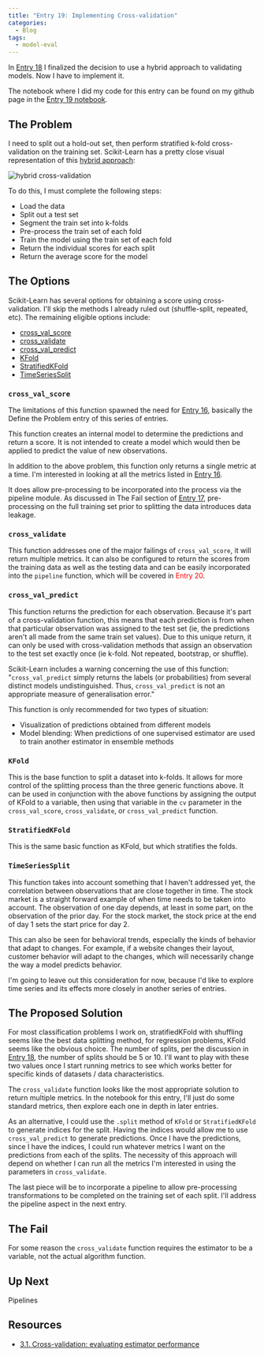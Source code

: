 ```yaml
---
title: "Entry 19: Implementing Cross-validation"
categories:
  - Blog
tags:
  - model-eval
---
```


In [Entry 18](https://julielinx.github.io/blog/18_crossval/) I finalized the decision to use a hybrid approach to validating models. Now I have to implement it.

The notebook where I did my code for this entry can be found on my github page in the [Entry 19 notebook](https://github.com/julielinx/datascience_diaries/blob/master/02_model_eval/19_nb_implement_crossval.ipynb).

## The Problem

I need to split out a hold-out set, then perform stratified k-fold cross-validation on the training set. Scikit-Learn has a pretty close visual representation of this [hybrid approach](https://scikit-learn.org/stable/modules/cross_validation.html):

![hybrid cross-validation](https://scikit-learn.org/stable/_images/grid_search_cross_validation.png)

To do this, I must complete the following steps:

- Load the data
- Split out a test set
- Segment the train set into k-folds
- Pre-process the train set of each fold
- Train the model using the train set of each fold
- Return the individual scores for each split
- Return the average score for the model

## The Options

Scikit-Learn has several options for obtaining a score using cross-validation. I'll skip the methods I already ruled out (shuffle-split, repeated, etc). The remaining eligible options include:

- [cross_val_score](https://scikit-learn.org/stable/modules/generated/sklearn.model_selection.cross_val_score.html#sklearn.model_selection.cross_val_score)
- [cross_validate](https://scikit-learn.org/stable/modules/generated/sklearn.model_selection.cross_validate.html#sklearn.model_selection.cross_validate)
- [cross_val_predict](https://scikit-learn.org/stable/modules/generated/sklearn.model_selection.cross_val_predict.html#sklearn.model_selection.cross_val_predict)
- [KFold](https://scikit-learn.org/stable/modules/generated/sklearn.model_selection.KFold.html#sklearn.model_selection.KFold)
- [StratifiedKFold](https://scikit-learn.org/stable/modules/generated/sklearn.model_selection.StratifiedKFold.html#sklearn.model_selection.StratifiedKFold)
- [TimeSeriesSplit](https://scikit-learn.org/stable/modules/generated/sklearn.model_selection.TimeSeriesSplit.html#sklearn.model_selection.TimeSeriesSplit)

### `cross_val_score`

The limitations of this function spawned the need for [Entry 16](https://julielinx.github.io/blog/16_model_eval_and_mathjax/), basically the Define the Problem entry of this series of entries.

This function creates an internal model to determine the predictions and return a score. It is not intended to create a model which would then be applied to predict the value of new observations. 

In addition to the above problem, this function only returns a single metric at a time. I'm interested in looking at all the metrics listed in [Entry 16](https://julielinx.github.io/blog/16_model_eval_and_mathjax/).

It does allow pre-processing to be incorporated into the process via the pipeline module. As discussed in The Fail section of [Entry 17](https://julielinx.github.io/blog/17_resampling/), pre-processing on the full training set prior to splitting the data introduces data leakage.

### `cross_validate`

This function addresses one of the major failings of `cross_val_score`, it will return multiple metrics. It can also be configured to return the scores from the training data as well as the testing data and can be easily incorporated into the `pipeline` function, which will be covered in <font color='red'>Entry 20</font>.

### `cross_val_predict`

This function returns the prediction for each observation. Because it's part of a cross-validation function, this means that each prediction is from when that particular observation was assigned to the test set (ie, the predictions aren't all made from the same train set values). Due to this unique return, it can only be used with cross-validation methods that assign an observation to the test set exactly once (ie k-fold. Not repeated, bootstrap, or shuffle).

Scikit-Learn includes a warning concerning the use of this function: "`cross_val_predict` simply returns the labels (or probabilities) from several distinct models undistinguished. Thus, `cross_val_predict` is not an appropriate measure of generalisation error."

This function is only recommended for two types of situation:

- Visualization of predictions obtained from different models
- Model blending: When predictions of one supervised estimator are used to train another estimator in ensemble methods

### `KFold`

This is the base function to split a dataset into k-folds. It allows for more control of the splitting process than the three generic functions above. It can be used in conjunction with the above functions by assigning the output of KFold to a variable, then using that variable in the `cv` parameter in the `cross_val_score`, `cross_validate`, or `cross_val_predict` function.

### `StratifiedKFold`

This is the same basic function as KFold, but which stratifies the folds.

### `TimeSeriesSplit`

This function takes into account something that I haven't addressed yet, the correlation between observations that are close together in time. The stock market is a straight forward example of when time needs to be taken into account. The observation of one day depends, at least in some part, on the observation of the prior day. For the stock market, the stock price at the end of day 1 sets the start price for day 2.

This can also be seen for behavioral trends, especially the kinds of behavior that adapt to changes. For example, if a website changes their layout, customer behavior will adapt to the changes, which will necessarily change the way a model predicts behavior.

I'm going to leave  out this consideration for now, because I'd like to explore time series and its effects more closely in another series of entries.

## The Proposed Solution

For most classification problems I work on, stratifiedKFold with shuffling seems like the best data splitting method, for regression problems, KFold seems like the obvious choice. The number of splits, per the discussion in [Entry 18](https://julielinx.github.io/blog/18_crossval/), the number of splits should be 5 or 10. I'll want to play with these two values once I start running metrics to see which works better for specific kinds of datasets / data characteristics.

The `cross_validate` function looks like the most appropriate solution to return multiple metrics. In the notebook for this entry, I'll just do some standard metrics, then explore each one in depth in later entries.

As an alternative, I could use the `.split` method of `KFold` or `StratifiedKFold` to generate indices for the split. Having the indices would allow me to use `cross_val_predict` to generate predictions. Once I have the predictions, since I have the indices, I could run whatever metrics I want on the predictions from each of the splits. The necessity of this approach will depend on whether I can run all the metrics I'm interested in using the parameters in `cross_validate`.

The last piece will be to incorporate a pipeline to allow pre-processing transformations to be completed on the training set of each split. I'll address the pipeline aspect in the next entry.

## The Fail

For some reason the `cross_validate` function requires the estimator to be a variable, not the actual algorithm function.

## Up Next

Pipelines

## Resources

- [3.1. Cross-validation: evaluating estimator performance](https://scikit-learn.org/stable/modules/cross_validation.html)
